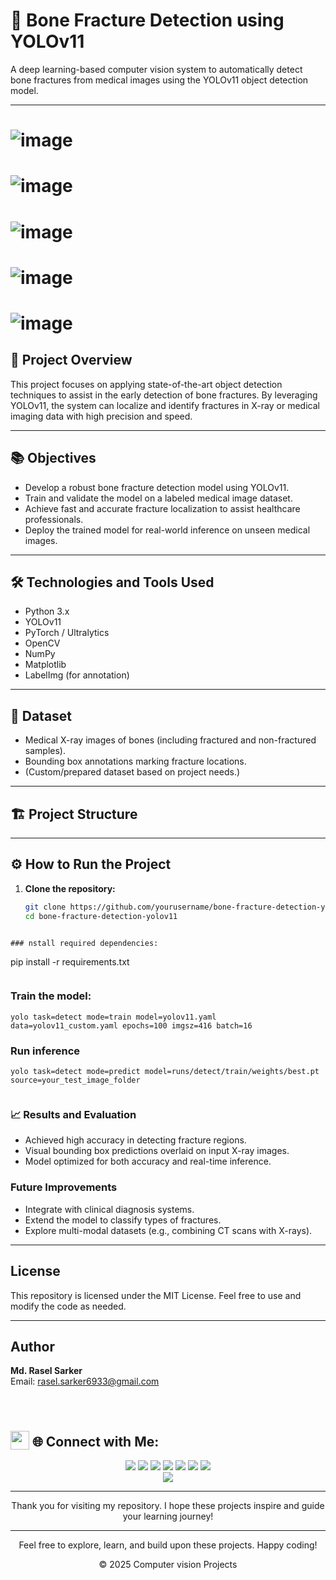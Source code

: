 # 🦴 Bone Fracture Detection using YOLOv11

A deep learning-based computer vision system to automatically detect bone fractures from medical images using the YOLOv11 object detection model.

---
# ![image](https://github.com/user-attachments/assets/597d9b10-1fa5-479a-9f6d-6a2fd9ae26a6)
# ![image](https://github.com/user-attachments/assets/5dd183bb-16d7-4fa8-8043-f2b5f99ad309)
# ![image](https://github.com/user-attachments/assets/4a7fcfd5-7624-4111-826b-3282f08c0719)
# ![image](https://github.com/user-attachments/assets/6aa5d38f-e010-4397-8c51-458dd6e70055)
# ![image](https://github.com/user-attachments/assets/038a6b3e-bb22-437a-b931-05a8021946ce)




## 🚀 Project Overview

This project focuses on applying state-of-the-art object detection techniques to assist in the early detection of bone fractures. By leveraging YOLOv11, the system can localize and identify fractures in X-ray or medical imaging data with high precision and speed.

---

## 📚 Objectives

- Develop a robust bone fracture detection model using YOLOv11.
- Train and validate the model on a labeled medical image dataset.
- Achieve fast and accurate fracture localization to assist healthcare professionals.
- Deploy the trained model for real-world inference on unseen medical images.

---

## 🛠 Technologies and Tools Used

- Python 3.x
- YOLOv11
- PyTorch / Ultralytics
- OpenCV
- NumPy
- Matplotlib
- LabelImg (for annotation)

---

## 🧠 Dataset

- Medical X-ray images of bones (including fractured and non-fractured samples).
- Bounding box annotations marking fracture locations.
- (Custom/prepared dataset based on project needs.)

---

## 🏗️ Project Structure


---

## ⚙️ How to Run the Project

1. **Clone the repository:**
   ```bash
   git clone https://github.com/yourusername/bone-fracture-detection-yolov11.git
   cd bone-fracture-detection-yolov11
```

### nstall required dependencies:
```
pip install -r requirements.txt
```

```
### Train the model:
```
yolo task=detect mode=train model=yolov11.yaml data=yolov11_custom.yaml epochs=100 imgsz=416 batch=16

```
### Run inference
```
yolo task=detect mode=predict model=runs/detect/train/weights/best.pt source=your_test_image_folder


```
### 📈 Results and Evaluation
- Achieved high accuracy in detecting fracture regions.
- Visual bounding box predictions overlaid on input X-ray images.
- Model optimized for both accuracy and real-time inference.

### Future Improvements
- Integrate with clinical diagnosis systems.
- Extend the model to classify types of fractures.
- Explore multi-modal datasets (e.g., combining CT scans with X-rays).


---

## License
This repository is licensed under the MIT License. Feel free to use and modify the code as needed.

---

## Author
**Md. Rasel Sarker**  
Email: [rasel.sarker6933@gmail.com](mailto:rasel.sarker6933@gmail.com)  

<br>
<h1 align="left">
 <h2><img src = "https://media2.giphy.com/media/QssGEmpkyEOhBCb7e1/giphy.gif?cid=ecf05e47a0n3gi1bfqntqmob8g9aid1oyj2wr3ds3mg700bl&rid=giphy.gif" width=30px valign="bottom"> 🌐 Connect with Me:</h2>
</h1>

<p align="center">
  <a href="mailto:rasel.sarker6933@gmail.com"><img src="https://img.shields.io/badge/Email-rasel.sarker6933@gmail.com-blue?style=flat-square&logo=gmail"></a>
  <a href="https://github.com/raselsarker69"><img src="https://img.shields.io/badge/GitHub-%40Raselsarker-lightgrey?style=flat-square&logo=github"></a>
  <a href="https://www.linkedin.com/in/rasel-sarker-405160227/"><img src="https://img.shields.io/badge/LinkedIn-Rasel%20Sarker-blue?style=flat-square&logo=linkedin"></a>
  <a href="https://www.facebook.com/mdrasel.sarker.7773631"><img src="https://img.shields.io/badge/Facebook-%40Raselsarker-blue?style=flat-square&logo=facebook"></a>
  <a href="https://www.kaggle.com/mdraselsarker"><img src="https://img.shields.io/badge/Kaggle-%40Raselsarker-blue?style=flat-square&logo=kaggle"></a>
  <a href="https://www.youtube.com/@raselsarker69"><img src="https://img.shields.io/badge/YouTube-Rasel%20Sarker-red?style=flat-square&logo=youtube"></a>
  <a href="https://www.facebook.com/groups/832585175685301"><img src="https://img.shields.io/badge/Facebook%20Group-Rasel%20Sarker%20Group-blue?style=flat-square&logo=facebook"></a>
  <br>
  <img src="https://img.shields.io/badge/Phone-%2B8801581528651-green?style=flat-square&logo=whatsapp">
</p>
 

---

<div align="center">

Thank you for visiting my repository. I hope these projects inspire and guide your learning journey!

---

Feel free to explore, learn, and build upon these projects. Happy coding!<br>

&copy; 2025 Computer vision Projects

</div>

